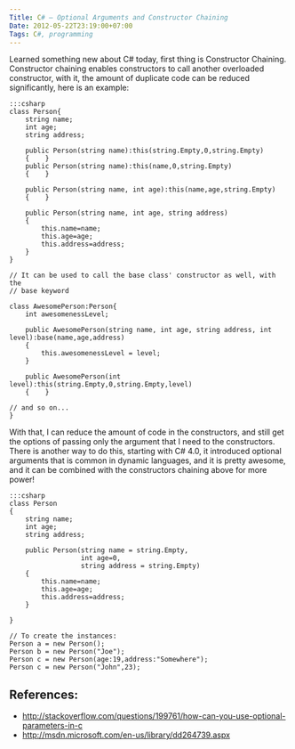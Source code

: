 ```yaml
---
Title: C# – Optional Arguments and Constructor Chaining
Date: 2012-05-22T23:19:00+07:00
Tags: C#, programming
---
```



Learned something new about C# today, first thing is Constructor
Chaining.  Constructor chaining enables constructors to call another
overloaded constructor, with it, the amount of duplicate code can be
reduced significantly, here is an example:

    :::csharp
    class Person{
        string name;
        int age;
        string address;

        public Person(string name):this(string.Empty,0,string.Empty)
        {    }
        public Person(string name):this(name,0,string.Empty)
        {    }

        public Person(string name, int age):this(name,age,string.Empty)
        {    }

        public Person(string name, int age, string address)
        {
            this.name=name;
            this.age=age;
            this.address=address;
        }
    }

    // It can be used to call the base class' constructor as well, with the
    // base keyword

    class AwesomePerson:Person{
        int awesomenessLevel;

        public AwesomePerson(string name, int age, string address, int level):base(name,age,address)
        {
            this.awesomenessLevel = level;
        }

        public AwesomePerson(int level):this(string.Empty,0,string.Empty,level)
        {    }

    // and so on...
    }

With that, I can reduce the amount of code in the constructors, and
still get the options of passing only the argument that I need to the
constructors. There is another way to do this, starting with C# 4.0, it
introduced optional arguments that is common in dynamic languages, and
it is pretty awesome, and it can be combined with the constructors
chaining above for more power!

    :::csharp
    class Person
    {
        string name;
        int age;
        string address;

        public Person(string name = string.Empty,
                      int age=0,
                      string address = string.Empty)
        {
            this.name=name;
            this.age=age;
            this.address=address;
        }

    }

    // To create the instances:
    Person a = new Person();
    Person b = new Person("Joe");
    Person c = new Person(age:19,address:"Somewhere");
    Person c = new Person("John",23);

## References:
* <http://stackoverflow.com/questions/199761/how-can-you-use-optional-parameters-in-c>
* <http://msdn.microsoft.com/en-us/library/dd264739.aspx>
